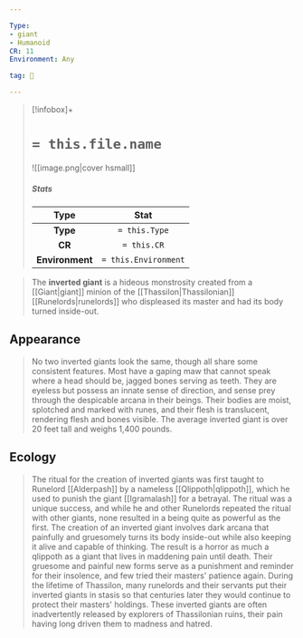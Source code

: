 ```yaml
---

Type:
- giant
- Humanoid
CR: 11
Environment: Any

tag: 👹

---
```


> [!infobox]+
> #  `= this.file.name`
> ![[image.png|cover hsmall]]
> ##### Stats
> Type | Stat |
> :---:|:---:|
> **Type** | `= this.Type` |
> **CR** | `= this.CR` |
> **Environment** | `= this.Environment` |



> The **inverted giant** is a hideous monstrosity created from a [[Giant|giant]] minion of the [[Thassilon|Thassilonian]] [[Runelords|runelords]] who displeased its master and had its body turned inside-out.


## Appearance

> No two inverted giants look the same, though all share some consistent features. Most have a gaping maw that cannot speak where a head should be, jagged bones serving as teeth. They are eyeless but possess an innate sense of direction, and sense prey through the despicable arcana in their beings. Their bodies are moist, splotched and marked with runes, and their flesh is translucent, rendering flesh and bones visible. The average inverted giant is over 20 feet tall and weighs 1,400 pounds.


## Ecology

> The ritual for the creation of inverted giants was first taught to Runelord [[Alderpash]] by a nameless [[Qlippoth|qlippoth]], which he used to punish the giant [[Igramalash]] for a betrayal. The ritual was a unique success, and while he and other Runelords repeated the ritual with other giants, none resulted in a being quite as powerful as the first.
> The creation of an inverted giant involves dark arcana that painfully and gruesomely turns its body inside-out while also keeping it alive and capable of thinking. The result is a horror as much a qlippoth as a giant that lives in maddening pain until death. Their gruesome and painful new forms serve as a punishment and reminder for their insolence, and few tried their masters' patience again.
> During the lifetime of Thassilon, many runelords and their servants put their inverted giants in stasis so that centuries later they would continue to protect their masters' holdings. These inverted giants are often inadvertently released by explorers of Thassilonian ruins, their pain having long driven them to madness and hatred.








